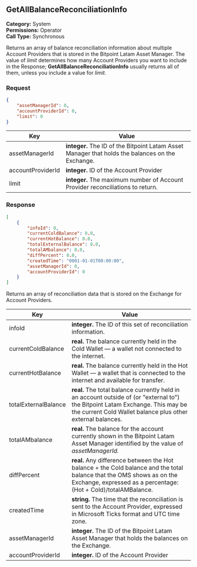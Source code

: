 ## GetAllBalanceReconciliationInfo

**Category:** System<br />**Permissions:** Operator<br />**Call Type:** Synchronous

Returns an array of balance reconciliation information about multiple Account Providers that is stored in the Bitpoint Latam  Asset Manager. The value of *limit* determines how many Account Providers you want to include in the Response; **GetAllBalanceReconciliationInfo** usually returns all of them, unless you include a value for *limit.* 

### Request

```json
{
    "assetManagerId": 0,
    "accountProviderId": 0,
    "limit": 0
}
```
| Key                  | Value                                                        |
| -------------------- | ------------------------------------------------------------ |
| assetManagerId       | **integer.** The ID of the Bitpoint Latam  Asset Manager that holds the balances on the Exchange. |
| accountProviderId    | **integer.** ID of the Account Provider                      |
| limit                | **integer.** The maximum number of Account Provider reconciliations to return. |


### Response

```json
[
    {
        "infoId": 0,
        "currentColdBalance": 0.0,
        "currentHotBalance": 0.0,
        "totalExternalBalance": 0.0,
        "totalAMbalance": 0.0,
        "diffPercent": 0.0,
        "createdTime": "0001-01-01T00:00:00",
        "assetManagerId": 0,
        "accountProviderId": 0
    }
]
```
Returns an array of reconciliation data that is stored on the Exchange for Account Providers.

| Key                  | Value                                                        |
| -------------------- | ------------------------------------------------------------ |
| infoId               | **integer.** The ID of this set of reconciliation information. |
| currentColdBalance   | **real.** The balance currently held in the Cold Wallet &mdash; a wallet not connected to the internet. |
| currentHotBalance    | **real.** The balance currently held in the Hot Wallet &mdash; a wallet that is connected to the internet and available for transfer. |
| totalExternalBalance | **real.** The total balance currently held in an account outside of (or "external to") the Bitpoint Latam  Exchange. This may be the current Cold Wallet balance plus other external balances. |
| totalAMbalance       | **real.** The balance for the account currently shown in the Bitpoint Latam  Asset Manager identified by the value of  *assetManagerId.* |
| diffPercent          | **real.** Any difference between the Hot balance + the Cold balance and the total balance that the OMS shows as on the Exchange, expressed as a percentage:<br />(Hot + Cold)/totalAMBalance. |
| createdTime          | **string.** The time that the reconciliation is sent to the Account Provider, expressed in Microsoft Ticks format and UTC time zone. |
| assetManagerId       | **integer.** The ID of the Bitpoint Latam  Asset Manager that holds the balances on the Exchange. |
| accountProviderId    | **integer.** ID of the Account Provider                      |



